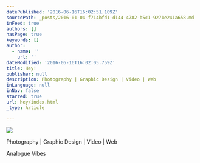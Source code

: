 ```yaml
---
datePublished: '2016-06-16T16:02:51.109Z'
sourcePath: _posts/2016-01-04-f714bfd1-d144-4782-b5c1-9271e241a658.md
inFeed: true
authors: []
hasPage: true
keywords: []
author:
  - name: ''
    url: ''
dateModified: '2016-06-16T16:02:05.759Z'
title: Hey!
publisher: null
description: Photography | Graphic Design | Video | Web
inLanguage: null
inNav: false
starred: true
url: hey/index.html
_type: Article

---
```

![](https://imgflo.herokuapp.com/graph/vahj1ThiexotieMo/c6c3c413c94eb1f4453b3ea1f73832eb/croprotate.jpg?cropheight=1631&cropwidth=2464&degrees=0&input=https%3A%2F%2Fthe-grid-user-content.s3-us-west-2.amazonaws.com%2Ff1991269-69b6-4b36-ada7-8bb46dbd1be0.jpg&x=0&y=0)

Photography | Graphic Design | Video | Web

Analogue Vibes
